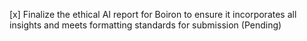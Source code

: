 [x] Finalize the ethical AI report for Boiron to ensure it incorporates all insights and meets formatting standards for submission (Pending)